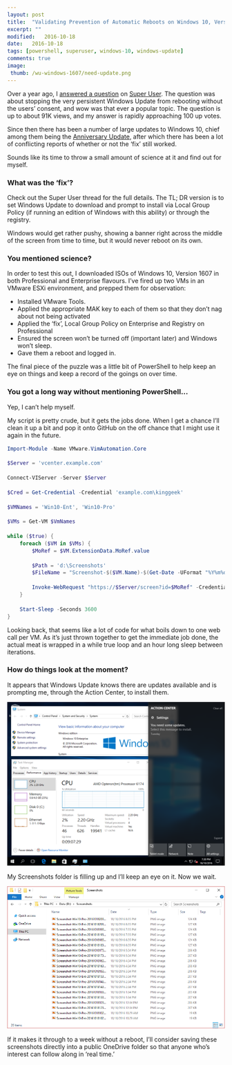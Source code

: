 ```yaml
---
layout: post
title:  "Validating Prevention of Automatic Reboots on Windows 10, Version 1607"
excerpt: ""
modified:   2016-10-18
date:   2016-10-18
tags: [powershell, superuser, windows-10, windows-update]
comments: true
image:
 thumb: /wu-windows-1607/need-update.png
---
```


Over a year ago, I [answered a question](http://superuser.com/questions/957267/how-to-disable-automatic-reboots-in-windows-10) on [Super User](http://superuser.com/). The question was about stopping the very persistent Windows Update from rebooting without the users’ consent, and wow was that ever a popular topic. The question is up to about 91K views, and my answer is rapidly approaching 100 up votes.

Since then there has been a number of large updates to Windows 10, chief among them being the [Anniversary Update](https://blogs.windows.com/windowsexperience/2016/08/02/new-video-series-this-week-on-windows-highlights-windows-10-anniversary-update/#DQMex8PHh4jPJDqd.97), after which there has been a lot of conflicting reports of whether or not the ‘fix’ still worked.

Sounds like its time to throw a small amount of science at it and find out for myself.

### What was the ‘fix’?

Check out the Super User thread for the full details. The TL; DR version is to set Windows Update to download and prompt to install via Local Group Policy (if running an edition of Windows with this ability) or through the registry.

Windows would get rather pushy, showing a banner right across the middle of the screen from time to time, but it would never reboot on its own.

### You mentioned science?

In order to test this out, I downloaded ISOs of Windows 10, Version 1607 in both Professional and Enterprise flavours. I’ve fired up two VMs in an VMware ESXi environment, and prepped them for observation:

* Installed VMware Tools.
* Applied the appropriate MAK key to each of them so that they don’t nag about not being activated
* Applied the ‘fix’, Local Group Policy on Enterprise and Registry on Professional
* Ensured the screen won’t be turned off (important later) and Windows won’t sleep.
* Gave them a reboot and logged in.

The final piece of the puzzle was a little bit of PowerShell to help keep an eye on things and keep a record of the goings on over time.

### You got a long way without mentioning PowerShell…

Yep, I can’t help myself.

My script is pretty crude, but it gets the jobs done. When I get a chance I’ll clean it up a bit and pop it onto GitHub on the off chance that I might use it again in the future.

```powershell
Import-Module -Name VMware.VimAutomation.Core

$Server = 'vcenter.example.com'

Connect-VIServer -Server $Server

$Cred = Get-Credential -Credential 'example.com\kinggeek'

$VMNames = 'Win10-Ent', 'Win10-Pro'

$VMs = Get-VM $VmNames

while ($true) {
    foreach ($VM in $VMs) {
        $MoRef = $VM.ExtensionData.MoRef.value
    
        $Path = 'd:\Screenshots'
        $FileName = "Screenshot-$($VM.Name)-$(Get-Date -UFormat "%Y%m%d%H%M").png"
    
        Invoke-WebRequest "https://$Server/screen?id=$MoRef" -Credential $Cred -OutFile "$Path\$FileName"
    }

    Start-Sleep -Seconds 3600
}
```

Looking back, that seems like a lot of code for what boils down to one web call per VM. As it’s just thrown together to get the immediate job done, the actual meat is wrapped in a while true loop and an hour long sleep between iterations.

### How do things look at the moment?

It appears that Windows Update knows there are updates available and is prompting me, through the Action Center, to install them.

![Windows 10 Enterprise Screenshot](/images/wu-windows-1607/enterprise-current.png)

My Screenshots folder is filling up and I’ll keep an eye on it. Now we wait.

![Screenshots Folder](/images/wu-windows-1607/folder.png)

If it makes it through to a week without a reboot, I’ll consider saving these screenshots directly into a public OneDrive folder so that anyone who’s interest can follow along in ‘real time.’
